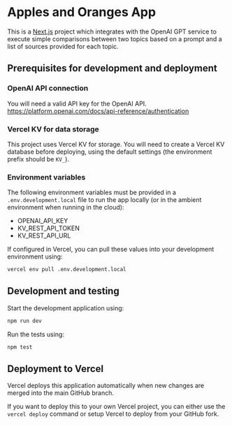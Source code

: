 # Apples and Oranges App

This is a [Next.js](https://nextjs.org/) project which integrates with the OpenAI GPT service to execute simple comparisons between two topics based on a prompt and a list of sources provided for each topic.

## Prerequisites for development and deployment

### OpenAI API connection

You will need a valid API key for the OpenAI API. https://platform.openai.com/docs/api-reference/authentication

### Vercel KV for data storage

This project uses Vercel KV for storage. You will need to create a Vercel KV database before deploying, using the default settings (the environment prefix should be `KV_`).

### Environment variables

The following environment variables must be provided in a `.env.development.local` file to run the app locally (or in the ambient environment when running in the cloud):

-   OPENAI_API_KEY
-   KV_REST_API_TOKEN
-   KV_REST_API_URL

If configured in Vercel, you can pull these values into your development environment using:

```bash
vercel env pull .env.development.local
```

## Development and testing

Start the development application using:

```bash
npm run dev
```

Run the tests using:

```bash
npm test
```

## Deployment to Vercel

Vercel deploys this application automatically when new changes are merged into the main GitHub branch.

If you want to deploy this to your own Vercel project, you can either use the `vercel deploy` command or setup Vercel to deploy from your GitHub fork.
